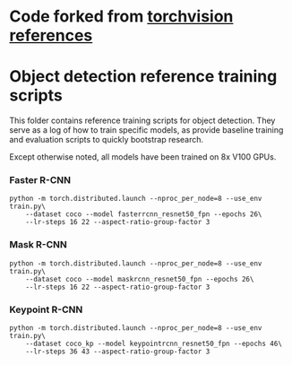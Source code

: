 # Code forked from [torchvision references](https://github.com/pytorch/vision/tree/master/references/detection)

# Object detection reference training scripts

This folder contains reference training scripts for object detection.
They serve as a log of how to train specific models, as provide baseline
training and evaluation scripts to quickly bootstrap research.

Except otherwise noted, all models have been trained on 8x V100 GPUs.

### Faster R-CNN
```
python -m torch.distributed.launch --nproc_per_node=8 --use_env train.py\
    --dataset coco --model fasterrcnn_resnet50_fpn --epochs 26\
    --lr-steps 16 22 --aspect-ratio-group-factor 3
```


### Mask R-CNN
```
python -m torch.distributed.launch --nproc_per_node=8 --use_env train.py\
    --dataset coco --model maskrcnn_resnet50_fpn --epochs 26\
    --lr-steps 16 22 --aspect-ratio-group-factor 3
```


### Keypoint R-CNN
```
python -m torch.distributed.launch --nproc_per_node=8 --use_env train.py\
    --dataset coco_kp --model keypointrcnn_resnet50_fpn --epochs 46\
    --lr-steps 36 43 --aspect-ratio-group-factor 3
```
